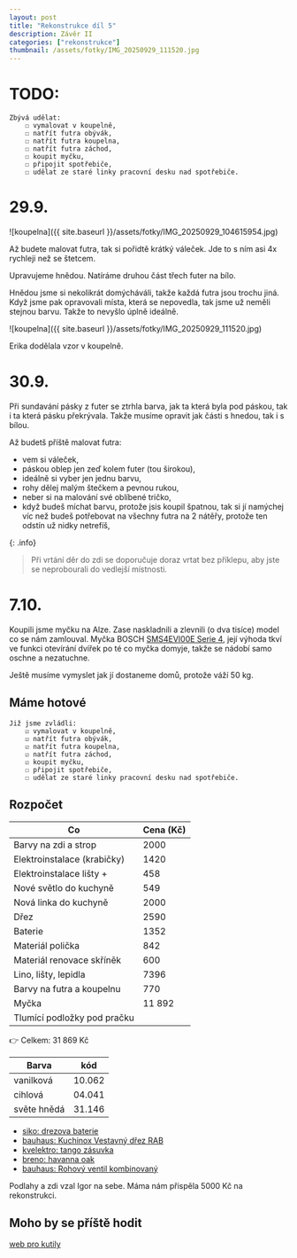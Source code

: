 ```yaml
---
layout: post
title: "Rekonstrukce díl 5"
description: Závěr II
categories: ["rekonstrukce"]
thumbnail: /assets/fotky/IMG_20250929_111520.jpg
---
```


# TODO:

    Zbývá udělat:
        ☐ vymalovat v koupelně,
        ☐ natřít futra obývák,
        ☐ natřít futra koupelna,
        ☐ natřít futra záchod,
        ☐ koupit myčku,
        ☐ připojit spotřebiče,
        ☐ udělat ze staré linky pracovní desku nad spotřebiče.

# 29.9.

![koupelna]({{ site.baseurl }}/assets/fotky/IMG_20250929_104615954.jpg)

Až budete malovat futra, tak si pořidtě krátký váleček. Jde to s ním asi 4x rychleji než se štetcem.

Upravujeme hnědou. Natíráme druhou část třech futer na bílo.

Hnědou jsme si nekolikrát domýcháváli, takže každá futra jsou trochu jiná. Když jsme pak opravovali místa, která se nepovedla, tak jsme už neměli stejnou barvu. Takže to nevyšlo úplně ideálně.

![koupelna]({{ site.baseurl }}/assets/fotky/IMG_20250929_111520.jpg)

Erika dodělala vzor v koupelně.

# 30.9.

Při sundavání pásky z futer se ztrhla barva, jak ta která byla pod páskou, tak i ta která pásku překrývala. Takže musíme opravit jak části s hnedou, tak i s bílou.

Až budetš příště malovat futra:
- vem si váleček,
- páskou oblep jen zeď kolem futer (tou širokou),
- ideálně si vyber jen jednu barvu,
- rohy dělej malým štečkem a pevnou rukou,
- neber si na malování své oblíbené tričko,
- když budeš míchat barvu, protože jsis koupil špatnou, tak si jí namýchej víc než budeš potřebovat na všechny futra na 2 nátěřy, protože ten odstín už nidky netrefíš,

{: .info}
> Při vrtání děr do zdi se doporučuje doraz vrtat bez příklepu, aby jste se neprobourali do vedlejší místnosti.

# 7.10.
Koupili jsme myčku na Alze. Zase naskladnili a zlevnili (o dva tisíce) model co se nám zamlouval. Myčka BOSCH [SMS4EVI00E Serie 4](https://www.alza.cz/bosch-sms4evi00e-serie-4-d12775163.htm), její výhoda tkví ve funkci otevírání dvířek po té co myčka domyje, takže se nádobí samo oschne a nezatuchne. 

Ještě musíme vymyslet jak jí dostaneme domů, protože váží 50 kg.


## Máme hotové

    Již jsme zvládli:
        ☑ vymalovat v koupelně,
        ☑ natřít futra obývák,
        ☑ natřít futra koupelna,
        ☑ natřít futra záchod,
        ☑ koupit myčku,
        ☐ připojit spotřebiče,
        ☐ udělat ze staré linky pracovní desku nad spotřebiče.

## Rozpočet

| Co  | Cena (Kč) |
|-----|-----------|
| Barvy na zdi a strop | 2000 |
| Elektroinstalace (krabičky) | 1420 |
| Elektroinstalace lišty + | 458 |
| Nové světlo do kuchyně | 549 |
| Nová linka do kuchyně | 2000 |
| Dřez | 2590 |
| Baterie | 1352 |
| Materiál polička | 842 |
| Materiál renovace skříněk | 600 |
| Lino, lišty, lepidla | 7396 |
| Barvy na futra a koupelnu | 770 |
| Myčka | 11 892 |
| Tlumící podložky pod pračku |  |

👉 Celkem: 31 869 Kč

| Barva | kód |
|-------|------|
| vanilková | 10.062 |
| cihlová | 04.041 |
| světe hnědá | 31.146 |

- [siko: drezova baterie](https://www.siko.cz/drezova-baterie-sat-se-silikonovym-raminkem-cerna-matna-satbsd290cm/p/SATBSD290CM)
- [bauhaus: Kuchinox Vestavný dřez RAB](https://www.bauhaus.cz/kuchinox-vestavny-drez-rab-31325697)
- [kvelektro: tango zásuvka](https://www.kvelektro.cz/krabice-listova-kopos-lk-80x28-2zt-hb-bila-pro-dvojzasuvky-tango-p1187250)
- [breno: havanna oak](https://www.breno.cz/pvc-ambient-havanna-oak-669d-300)
- [bauhaus: Rohový ventil kombinovaný](https://www.bauhaus.cz/rohovy-ventil-kombinovany-13332373)


Podlahy a zdi vzal Igor na sebe.
Máma nám přispěla 5000 Kč na rekonstrukci.

## Moho by se příště hodit

[web pro kutily](https://www.stavebni-vzdelani.cz/rekonstrukce/)
